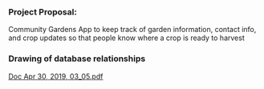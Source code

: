 ### Project Proposal:
Community Gardens
App to keep track of garden information, contact info, and crop updates so that people know where a crop is ready to harvest

### Drawing of database relationships
[Doc Apr 30, 2019, 03_05.pdf](https://github.com/KatherineSing/gardens/files/3130761/Doc.Apr.30.2019.03_05.pdf)
